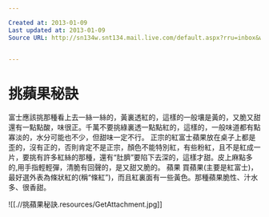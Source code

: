 ```yaml
---

Created at: 2013-01-09
Last updated at: 2013-01-09
Source URL: http://sn134w.snt134.mail.live.com/default.aspx?rru=inbox&wlexpid=957E97CC5B80485BB2C11FBFB9E0F9E8&wlrefapp=2#n=935172468&rru=inbox&fid=1&fav=1&mid=99def7e0-5a36-11e2-a8af-002264c197ee


---
```


# 挑蘋果秘訣


富士應該挑那種看上去一絲一絲的，黃裏透紅的，這樣的一般壤是黃的，又脆又甜還有一點點酸，味很正。千萬不要挑綠裏透一點點紅的，這樣的，一般味道都有點寡淡的，水分可能也不少，但甜味一定不行。 正宗的紅富士蘋果放在桌子上都是歪的，沒有正的，否則肯定不是正宗，顏色不能特別紅，有些粉紅，且不是紅成一片，要挑有許多紅絲的那種，還有“肚臍”要陷下去深的，這樣才甜。皮上麻點多的,用手指輕輕彈，清脆有回聲的，是又甜又脆的。
蘋果
買蘋果(主要是紅富士)，最好選外表為條狀紅的(稱“條紅”)，而且紅裏面有一些黃色。那種蘋果脆性、汁水多、很香甜。

![[.//挑蘋果秘訣.resources/GetAttachment.jpg]]

